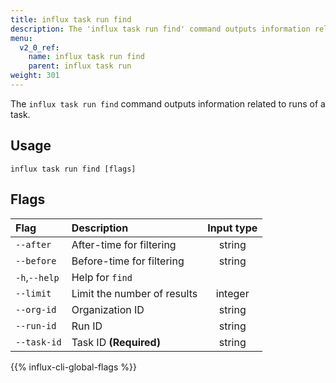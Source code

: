 ```yaml
---
title: influx task run find
description: The 'influx task run find' command outputs information related to runs of a task.
menu:
  v2_0_ref:
    name: influx task run find
    parent: influx task run
weight: 301
---
```


The `influx task run find` command outputs information related to runs of a task.

## Usage
```
influx task run find [flags]
```

## Flags
| Flag          | Description                 | Input type  |
|:----          |:-----------                 |:----------: |
| `--after`     | After-time for filtering    | string      |
| `--before`    | Before-time for filtering   | string      |
| `-h`,`--help` | Help for `find`             |             |
| `--limit`     | Limit the number of results | integer     |
| `--org-id`    | Organization ID             | string      |
| `--run-id`    | Run ID                      | string      |
| `--task-id`   | Task ID **(Required)**      | string      |

{{% influx-cli-global-flags %}}
